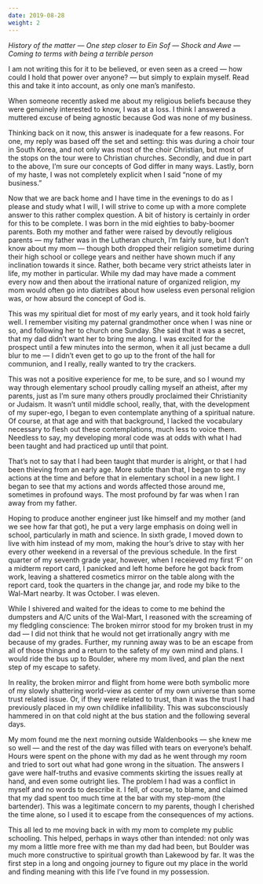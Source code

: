 ```yaml
---
date: 2019-08-28
weight: 2
---
```


*History of the matter — One step closer to Ein Sof — Shock and Awe — Coming to terms with being a terrible person*

I am not writing this for it to be believed, or even seen as a creed — how could I hold that power over anyone? — but simply to explain myself. Read this and take it into account, as only one man’s manifesto.

When someone recently asked me about my religious beliefs because they were genuinely interested to know, I was at a loss. I think I answered a muttered excuse of being agnostic because God was none of my business.

Thinking back on it now, this answer is inadequate for a few reasons. For one, my reply was based off the set and setting: this was during a choir tour in South Korea, and not only was most of the choir Christian, but most of the stops on the tour were to Christian churches. Secondly, and due in part to the above, I’m sure our concepts of God differ in many ways. Lastly, born of my haste, I was not completely explicit when I said “none of my business.”

Now that we are back home and I have time in the evenings to do as I please and study what I will, I will strive to come up with a more complete answer to this rather complex question. A bit of history is certainly in order for this to be complete. I was born in the mid eighties to baby-boomer parents. Both my mother and father were raised by devoutly religious parents — my father was in the Lutheran church, I’m fairly sure, but I don’t know about my mom — though both dropped their religion sometime during their high school or college years and neither have shown much if any inclination towards it since. Rather, both became very strict atheists later in life, my mother in particular. While my dad may have made a comment every now and then about the irrational nature of organized religion, my mom would often go into diatribes about how useless even personal religion was, or how absurd the concept of God is.

This was my spiritual diet for most of my early years, and it took hold fairly well. I remember visiting my paternal grandmother once when I was nine or so, and following her to church one Sunday. She said that it was a secret, that my dad didn’t want her to bring me along. I was excited for the prospect until a few minutes into the sermon, when it all just became a dull blur to me — I didn’t even get to go up to the front of the hall for communion, and I really, really wanted to try the crackers.

This was not a positive experience for me, to be sure, and so I wound my way through elementary school proudly calling myself an atheist, after my parents, just as I’m sure many others proudly proclaimed their Christianity or Judaism. It wasn’t until middle school, really, that, with the development of my super-ego, I began to even contemplate anything of a spiritual nature. Of course, at that age and with that background, I lacked the vocabulary necessary to flesh out these contemplations, much less to voice them. Needless to say, my developing moral code was at odds with what I had been taught and had practiced up until that point.

That’s not to say that I had been taught that murder is alright, or that I had been thieving from an early age. More subtle than that, I began to see my actions at the time and before that in elementary school in a new light. I began to see that my actions and words affected those around me, sometimes in profound ways. The most profound by far was when I ran away from my father.

Hoping to produce another engineer just like himself and my mother (and we see how far that got), he put a very large emphasis on doing well in school, particularly in math and science. In sixth grade, I moved down to live with him instead of my mom, making the hour’s drive to stay with her every other weekend in a reversal of the previous schedule. In the first quarter of my seventh grade year, however, when I receieved my first ‘F’ on a midterm report card, I panicked and left home before he got back from work, leaving a shattered cosmetics mirror on the table along with the report card, took the quarters in the change jar, and rode my bike to the Wal-Mart nearby. It was October. I was eleven.

While I shivered and waited for the ideas to come to me behind the dumpsters and A/C units of the Wal-Mart, I reasoned with the screaming of my fledgling conscience: The broken mirror stood for my broken trust in my dad — I did not think that he would not get irrationally angry with me because of my grades. Further, my running away was to be an escape from all of those things and a return to the safety of my own mind and plans. I would ride the bus up to Boulder, where my mom lived, and plan the next step of my escape to safety.

In reality, the broken mirror and flight from home were both symbolic more of my slowly shattering world-view as center of my own universe than some trust related issue. Or, if they were related to trust, than it was the trust I had previously placed in my own childlike infallibility. This was subconsciously hammered in on that cold night at the bus station and the following several days.

My mom found me the next morning outside Waldenbooks — she knew me so well — and the rest of the day was filled with tears on everyone’s behalf. Hours were spent on the phone with my dad as he went through my room and tried to sort out what had gone wrong in the situation. The answers I gave were half-truths and evasive comments skirting the issues really at hand, and even some outright lies. The problem I had was a conflict in myself and no words to describe it. I fell, of course, to blame, and claimed that my dad spent too much time at the bar with my step-mom (the bartender). This was a legitimate concern to my parents, though I cherished the time alone, so I used it to escape from the consequences of my actions.

This all led to me moving back in with my mom to complete my public schooling. This helped, perhaps in ways other than intended: not only was my mom a little more free with me than my dad had been, but Boulder was much more constructive to spiritual growth than Lakewood by far. It was the first step in a long and ongoing journey to figure out my place in the world and finding meaning with this life I’ve found in my possession.
